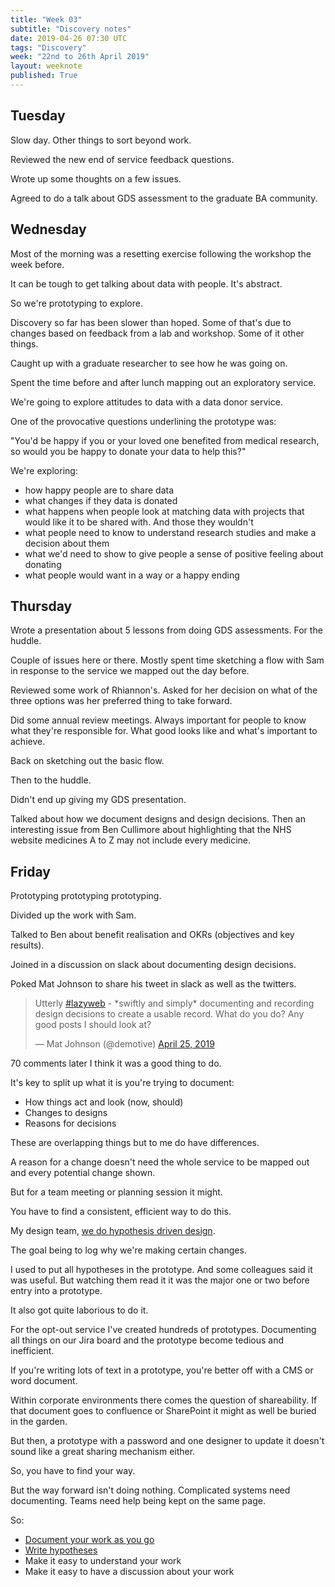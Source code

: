 ```yaml
---
title: "Week 03"
subtitle: "Discovery notes"
date: 2019-04-26 07:30 UTC
tags: "Discovery"
week: "22nd to 26th April 2019"
layout: weeknote
published: True
---
```


## Tuesday

Slow day. Other things to sort beyond work.

Reviewed the new end of service feedback questions.

Wrote up some thoughts on a few issues.

Agreed to do a talk about GDS assessment to the graduate BA community.

## Wednesday

Most of the morning was a resetting exercise following the workshop the week before.

It can be tough to get talking about data with people. It's abstract.

So we're prototyping to explore.

Discovery so far has been slower than hoped. Some of that's due to changes based on feedback from a lab and workshop. Some of it other things.

Caught up with a graduate researcher to see how he was going on.

Spent the time before and after lunch mapping out an exploratory service.

We're going to explore attitudes to data with a data donor service.

One of the provocative questions  underlining the prototype was:

"You'd be happy if you or your loved one benefited from medical research, so would you be happy to donate your data to help this?"

We're exploring:

- how happy people are to share data
- what changes if they data is donated
- what happens when people look at matching data with projects that would like it to be shared with. And those they wouldn't
- what people need to know to understand research studies and make a decision about them
- what we'd need to show to give people a sense of positive feeling about donating
- what people would want in a way or a happy ending

## Thursday

Wrote a presentation about 5 lessons from doing GDS assessments. For the huddle.

Couple of issues here or there. Mostly spent time sketching a flow with Sam in response to the service we mapped out the day before.

Reviewed some work of Rhiannon's. Asked for her decision on what of the three options was her preferred thing to take forward.

Did some annual review meetings. Always important for people to know what they're responsible for. What good looks like and what's important to achieve.

Back on sketching out the basic flow.

Then to the huddle.

Didn't end up giving my GDS presentation.

Talked about how we document designs and design decisions. Then an interesting issue from Ben Cullimore about highlighting that the NHS website medicines A to Z may not include every medicine.

## Friday

Prototyping prototyping prototyping.

Divided up the work with Sam.

Talked to Ben about benefit realisation and OKRs (objectives and key results).

Joined in a discussion on slack about documenting design decisions.

Poked Mat Johnson to share his tweet in slack as well as the twitters.

<blockquote class="twitter-tweet" data-dnt="true"><p lang="en" dir="ltr">Utterly <a href="https://twitter.com/hashtag/lazyweb?src=hash&amp;ref_src=twsrc%5Etfw">#lazyweb</a> - *swiftly and simply* documenting and recording design decisions to create a usable record. What do you do? Any good posts I should look at?</p>&mdash; Mat Johnson (@demotive) <a href="https://twitter.com/demotive/status/1121335669958246400?ref_src=twsrc%5Etfw">April 25, 2019</a></blockquote> <script async src="https://platform.twitter.com/widgets.js" charset="utf-8"></script>

70 comments later I think it was a good thing to do.

It's key to split up what it is you're trying to document:

- How things act and look (now, should)
- Changes to designs
- Reasons for decisions

These are overlapping things but to me do have differences.

A reason for a change doesn't need the whole service to be mapped out and every potential change shown.

But for a team meeting or planning session it might.

You have to find a consistent, efficient way to do this.

My design team, [we do hypothesis driven design](https://grillopress.github.io/2017/12/10/hypothesis-driven-design.html).

The goal being to log why we're making certain changes.

I used to put all hypotheses in the prototype. And some colleagues said it was useful. But watching them read it it was the major one or two before entry into a prototype.

It also got quite laborious to do it.

For the opt-out service I've created hundreds of prototypes. Documenting all things on our Jira board and the prototype become tedious and inefficient.

If you're writing lots of text in a prototype, you're better off with a CMS or word document.

Within corporate environments there comes the question of shareability. If that document goes to confluence or SharePoint it might as well be buried in the garden.

But then, a prototype with a password and one designer to update it doesn't sound like a great sharing mechanism either.

So, you have to find your way.

But the way forward isn't doing nothing. Complicated systems need documenting. Teams need help being kept on the same page.

So:

- [Document your work as you go](https://grillopress.github.io/2018/01/08/kanban_for_interaction_design.html)
- [Write hypotheses](https://grillopress.github.io/2017/12/10/hypothesis-driven-design.html)
- Make it easy to understand your work
- Make it easy to have a discussion about your work
